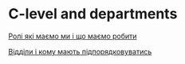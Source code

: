 # C-level and departments

[Ролі які маємо ми і що маємо робити](RESPONSOBILITIES.md)

[Відділи і кому мають підпорядковуватись](DEPARTMENTS.md)
